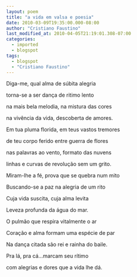 ```yaml
---
layout: poem
title: "a vida em valsa e poesia"
date: 2010-03-09T19:35:00.000-08:00
author: "Cristiano Faustino"
last_modified_at: 2010-04-05T21:19:01.308-07:00
categories:
  - imported
  - blogspot
tags:
  - blogspot
  - "Cristiano Faustino"
---
```


Diga-me, qual alma de súbita alegria

torna-se a ser dança de ritimo lento

na mais bela melodia, na mistura das cores

na vivência da vida, descoberta de amores.

Em tua pluma florida, em teus vastos tremores

de teu corpo ferido entre guerra de flores

nas palavras ao vento, formato das nuvens

linhas e curvas de revolução sem um grito.

Miram-lhe a fé, prova que se quebra num mito

Buscando-se a paz na alegria de um rito

Cuja vida suscita, cuja alma levita

Leveza profunda da água do mar.

O pulmão que respira vitalmente o ar

Coração e alma formam uma espécie de par

Na dança citada são rei e rainha do baile.

Pra lá, pra cá...marcam seu rítimo

com alegrias e dores que a vida lhe dá.